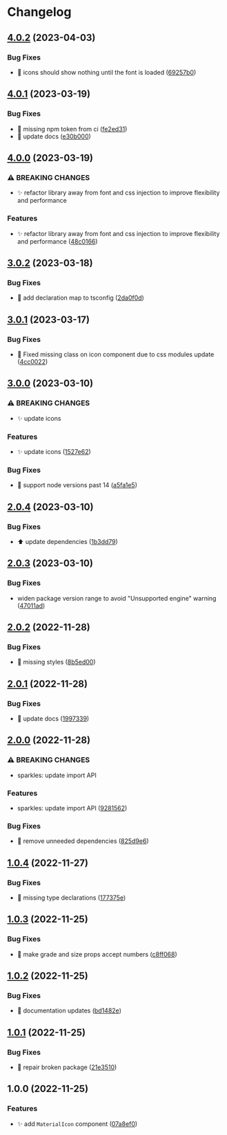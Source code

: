 # Changelog

## [4.0.2](https://github.com/ed-software/react-material-symbols/compare/v4.0.1...v4.0.2) (2023-04-03)


### Bug Fixes

* :bug: icons should show nothing until the font is loaded ([69257b0](https://github.com/ed-software/react-material-symbols/commit/69257b009650b39281a895b0548e5ea3ba6944e7))

## [4.0.1](https://github.com/ed-software/react-material-symbols/compare/v4.0.0...v4.0.1) (2023-03-19)


### Bug Fixes

* :bug: missing npm token from ci ([fe2ed31](https://github.com/ed-software/react-material-symbols/commit/fe2ed3110e2f9f0702b6a8f1f84f26152952d8af))
* :memo: update docs ([e30b000](https://github.com/ed-software/react-material-symbols/commit/e30b000bd14a5f2e2dd9679515b7d93010a71753))

## [4.0.0](https://github.com/ed-software/react-material-symbols/compare/v3.0.2...v4.0.0) (2023-03-19)


### ⚠ BREAKING CHANGES

* :sparkles: refactor library away from font and css injection to improve flexibility and performance

### Features

* :sparkles: refactor library away from font and css injection to improve flexibility and performance ([48c0166](https://github.com/ed-software/react-material-symbols/commit/48c016673f6c00622ef320f82bb002384a0d252a))

## [3.0.2](https://github.com/ed-software/react-material-symbols/compare/v3.0.1...v3.0.2) (2023-03-18)


### Bug Fixes

* :bug: add declaration map to tsconfig ([2da0f0d](https://github.com/ed-software/react-material-symbols/commit/2da0f0d938d62afeac0726b7de79a676ffd05bc8))

## [3.0.1](https://github.com/ed-software/react-material-symbols/compare/v3.0.0...v3.0.1) (2023-03-17)


### Bug Fixes

* :bug: Fixed missing class on icon component due to css modules update ([4cc0022](https://github.com/ed-software/react-material-symbols/commit/4cc0022992c78f4bf63fd5427d88067de5d05786))

## [3.0.0](https://github.com/ed-software/react-material-symbols/compare/v2.0.4...v3.0.0) (2023-03-10)

### ⚠ BREAKING CHANGES

- :sparkles: update icons

### Features

- :sparkles: update icons ([1527e62](https://github.com/ed-software/react-material-symbols/commit/1527e625e7a52038d7060144e9bbcb23604f04f7))

### Bug Fixes

- :bug: support node versions past 14 ([a5fa1e5](https://github.com/ed-software/react-material-symbols/commit/a5fa1e579d273f8bc925e4f1ced992897c3a527d))

## [2.0.4](https://github.com/ed-software/react-material-symbols/compare/v2.0.3...v2.0.4) (2023-03-10)

### Bug Fixes

- :arrow_up: update dependencies ([1b3dd79](https://github.com/ed-software/react-material-symbols/commit/1b3dd7978bf5e30a0e45c8411b24716fbb054a7a))

## [2.0.3](https://github.com/ed-software/react-material-symbols/compare/v2.0.2...v2.0.3) (2023-03-10)

### Bug Fixes

- widen package version range to avoid "Unsupported engine" warning ([47011ad](https://github.com/ed-software/react-material-symbols/commit/47011ade06e22ffd20dd258ba8731be910e7ddeb))

## [2.0.2](https://github.com/ed-software/react-material-symbols/compare/v2.0.1...v2.0.2) (2022-11-28)

### Bug Fixes

- :bug: missing styles ([8b5ed00](https://github.com/ed-software/react-material-symbols/commit/8b5ed009255fd8b79002a6da98f822a976398fbf))

## [2.0.1](https://github.com/ed-software/react-material-symbols/compare/v2.0.0...v2.0.1) (2022-11-28)

### Bug Fixes

- :scroll: update docs ([1997339](https://github.com/ed-software/react-material-symbols/commit/1997339b8e7f40f494b2c93cc06cafa3db3da9af))

## [2.0.0](https://github.com/ed-software/react-material-symbols/compare/v1.0.4...v2.0.0) (2022-11-28)

### ⚠ BREAKING CHANGES

- sparkles: update import API

### Features

- sparkles: update import API ([9281562](https://github.com/ed-software/react-material-symbols/commit/9281562b8b314d9d23037604497f292345c1162a))

### Bug Fixes

- :bug: remove unneeded dependencies ([825d9e6](https://github.com/ed-software/react-material-symbols/commit/825d9e6d3cf658c43df8a9921d40c5b218d4c292))

## [1.0.4](https://github.com/ed-software/react-material-symbols/compare/v1.0.3...v1.0.4) (2022-11-27)

### Bug Fixes

- :bug: missing type declarations ([177375e](https://github.com/ed-software/react-material-symbols/commit/177375ec266648cb166bdb4f62a34cf6d94a62e0))

## [1.0.3](https://github.com/ed-software/react-material-symbols/compare/v1.0.2...v1.0.3) (2022-11-25)

### Bug Fixes

- :bug: make grade and size props accept numbers ([c8ff068](https://github.com/ed-software/react-material-symbols/commit/c8ff0683e644311124318d50308bed397b42b169))

## [1.0.2](https://github.com/ed-software/react-material-symbols/compare/v1.0.1...v1.0.2) (2022-11-25)

### Bug Fixes

- :scroll: documentation updates ([bd1482e](https://github.com/ed-software/react-material-symbols/commit/bd1482eefefb318629becc583a118dfa7871ac12))

## [1.0.1](https://github.com/ed-software/react-material-symbols/compare/v1.0.0...v1.0.1) (2022-11-25)

### Bug Fixes

- :bug: repair broken package ([21e3510](https://github.com/ed-software/react-material-symbols/commit/21e3510f506d7e294489bdad07ec0151d4c31d3f))

## 1.0.0 (2022-11-25)

### Features

- :sparkles: add `MaterialIcon` component ([07a8ef0](https://github.com/eddotsoftware/material-icons/commit/07a8ef0b34dfe0a3c307cb426aa6ada80304ac94))
